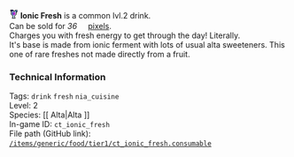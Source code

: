 ![ ](https://raw.githubusercontent.com/Ceterai/Enternia/main/items/generic/food/tier1/ct_ionic_fresh.png) **Ionic Fresh** is a common lvl.2 drink.  
Can be sold for *36* <img src="https://starbounder.org/mediawiki/images/2/21/Pixel.png" width="12" height="16"/> [pixels](https://starbounder.org/Pixel).  
Charges you with fresh energy to get through the day! Literally.  
It's base is made from ionic ferment with lots of usual alta sweeteners. This one of rare freshes not made directly from a fruit.

### Technical Information

Tags: `drink` `fresh` `nia_cuisine`  
Level: 2  
Species: [[ Alta|Alta ]]  
In-game ID: `ct_ionic_fresh`  
File path (GitHub link): [`/items/generic/food/tier1/ct_ionic_fresh.consumable`](https://github.com/Ceterai/Enternia/blob/main/items/generic/food/tier1/ct_ionic_fresh.consumable)
